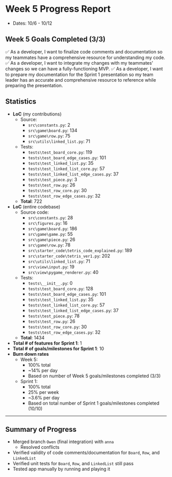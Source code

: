 # Week 5 Progress Report

- Dates: 10/6 - 10/12

## Week 5 Goals Completed (3/3)

✅ As a developer, I want to finalize code comments and documentation so my teammates have a comprehensive resource for understanding my code.
✅ As a developer, I want to integrate my changes with my teammates' changes so we can have a fully-functioning MVP.
✅ As a developer, I want to prepare my documentation for the Sprint 1 presentation so my team leader has an accurate and comprehensive resource to reference while preparing the presentation.

## Statistics

- **LoC** (my contributions)
  - Source:
    - `src\constants.py`: 2
    - `src\game\board.py`: 134
    - `src\game\row.py`: 75
    - `src\utils\linked_list.py`: 71
  - Tests:
    - `tests\test_board_core.py`: 119
    - `tests\test_board_edge_cases.py`: 101
    - `tests\test_linked_list.py`: 35
    - `tests\test_linked_list_core.py`: 57
    - `tests\test_linked_list_edge_cases.py`: 37
    - `tests\test_piece.py`: 3
    - `tests\test_row.py`: 26
    - `tests\test_row_core.py`: 30
    - `tests\test_row_edge_cases.py`: 32
  - **Total**: 722
- **LoC** (entire codebase)
  - Source code:
    - `src\constants.py`: 28
    - `src\figures.py`: 16
    - `src\game\board.py`: 186
    - `src\game\game.py`: 55
    - `src\game\piece.py`: 26
    - `src\game\row.py`: 78
    - `src\starter_code\tetris_code_explained.py`: 189
    - `src\starter_code\tetris_ver1.py`: 202
    - `src\utils\linked_list.py`: 71
    - `src\view\input.py`: 19
    - `src\view\pygame_renderer.py`: 40
  - Tests:
    - `tests\__init__.py`: 0
    - `tests\test_board_core.py`: 128
    - `tests\test_board_edge_cases.py`: 101
    - `tests\test_linked_list.py`: 35
    - `tests\test_linked_list_core.py`: 57
    - `tests\test_linked_list_edge_cases.py`: 37
    - `tests\test_piece.py`: 78
    - `tests\test_row.py`: 26
    - `tests\test_row_core.py`: 30
    - `tests\test_row_edge_cases.py`: 32
  - **Total**: 1434
- **Total # of features for Sprint 1**: 1
- **Total # of goals/milestones for Sprint 1**: 10
- **Burn down rates**
  - Week 5:
    - 100% total
    - ~14% per day
    - Based on number of Week 5 goals/milestones completed (3/3)
  - Sprint 1:
    - 100% total
    - 25% per week
    - ~3.6% per day
    - Based on total number of Sprint 1 goals/milestones completed (10/10)

---

## Summary of Progress

- Merged branch `Owen` (final integration) with `anna`
  - Resolved conflicts
- Verified validity of code comments/documentation for `Board`, `Row`, and `LinkedList`
- Verified unit tests for `Board`, `Row`, and `LinkedList` still pass
- Tested app manually by running and playing it
